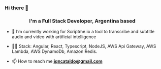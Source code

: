 ### Hi there 👋

<h3 align="center">I'm a Full Stack Developer, Argentina based</h3>

- 🌱 I’m currently working for Scriptme.io a tool to transcribe and subtitle audio and video with artificial intelligence 

- 👨‍💻 Stack: Angular, React, Typescript, NodeJS, AWS Api Gateway, AWS Lambda, AWS DynamoDb, Amazon Redis.

- 📫 How to reach me **jqncataldo@gmail.com**

